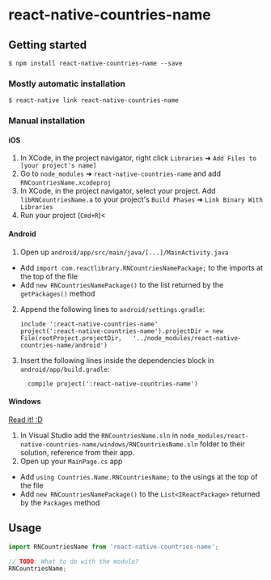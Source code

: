 
# react-native-countries-name

## Getting started

`$ npm install react-native-countries-name --save`

### Mostly automatic installation

`$ react-native link react-native-countries-name`

### Manual installation


#### iOS

1. In XCode, in the project navigator, right click `Libraries` ➜ `Add Files to [your project's name]`
2. Go to `node_modules` ➜ `react-native-countries-name` and add `RNCountriesName.xcodeproj`
3. In XCode, in the project navigator, select your project. Add `libRNCountriesName.a` to your project's `Build Phases` ➜ `Link Binary With Libraries`
4. Run your project (`Cmd+R`)<

#### Android

1. Open up `android/app/src/main/java/[...]/MainActivity.java`
  - Add `import com.reactlibrary.RNCountriesNamePackage;` to the imports at the top of the file
  - Add `new RNCountriesNamePackage()` to the list returned by the `getPackages()` method
2. Append the following lines to `android/settings.gradle`:
  	```
  	include ':react-native-countries-name'
  	project(':react-native-countries-name').projectDir = new File(rootProject.projectDir, 	'../node_modules/react-native-countries-name/android')
  	```
3. Insert the following lines inside the dependencies block in `android/app/build.gradle`:
  	```
      compile project(':react-native-countries-name')
  	```

#### Windows
[Read it! :D](https://github.com/ReactWindows/react-native)

1. In Visual Studio add the `RNCountriesName.sln` in `node_modules/react-native-countries-name/windows/RNCountriesName.sln` folder to their solution, reference from their app.
2. Open up your `MainPage.cs` app
  - Add `using Countries.Name.RNCountriesName;` to the usings at the top of the file
  - Add `new RNCountriesNamePackage()` to the `List<IReactPackage>` returned by the `Packages` method


## Usage
```javascript
import RNCountriesName from 'react-native-countries-name';

// TODO: What to do with the module?
RNCountriesName;
```
  